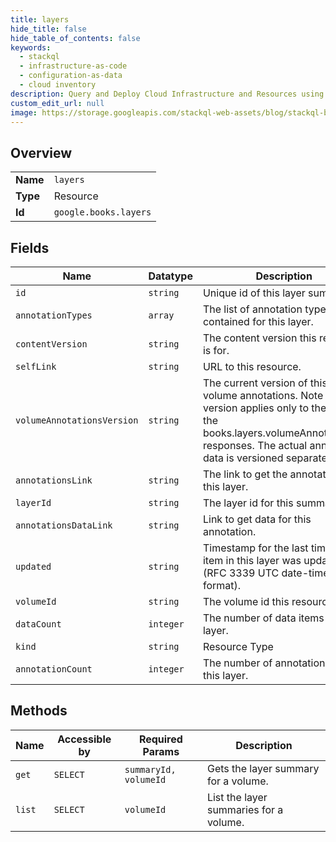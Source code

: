 ```yaml
---
title: layers
hide_title: false
hide_table_of_contents: false
keywords:
  - stackql
  - infrastructure-as-code
  - configuration-as-data
  - cloud inventory
description: Query and Deploy Cloud Infrastructure and Resources using SQL
custom_edit_url: null
image: https://storage.googleapis.com/stackql-web-assets/blog/stackql-blog-post-featured-image.png
---
```

  
    

## Overview
<table><tbody>
<tr><td><b>Name</b></td><td><code>layers</code></td></tr>
<tr><td><b>Type</b></td><td>Resource</td></tr>
<tr><td><b>Id</b></td><td><code>google.books.layers</code></td></tr>
</tbody></table>

## Fields
| Name | Datatype | Description |
| ---- | -------- | ----------- |
| `id` | `string` | Unique id of this layer summary. |
| `annotationTypes` | `array` | The list of annotation types contained for this layer. |
| `contentVersion` | `string` | The content version this resource is for. |
| `selfLink` | `string` | URL to this resource. |
| `volumeAnnotationsVersion` | `string` | The current version of this layer's volume annotations. Note that this version applies only to the data in the books.layers.volumeAnnotations.* responses. The actual annotation data is versioned separately. |
| `annotationsLink` | `string` | The link to get the annotations for this layer. |
| `layerId` | `string` | The layer id for this summary. |
| `annotationsDataLink` | `string` | Link to get data for this annotation. |
| `updated` | `string` | Timestamp for the last time an item in this layer was updated. (RFC 3339 UTC date-time format). |
| `volumeId` | `string` | The volume id this resource is for. |
| `dataCount` | `integer` | The number of data items for this layer. |
| `kind` | `string` | Resource Type |
| `annotationCount` | `integer` | The number of annotations for this layer. |
## Methods
| Name | Accessible by | Required Params | Description |
| ---- | ------------- | --------------- | ----------- |
| `get` | `SELECT` | `summaryId, volumeId` | Gets the layer summary for a volume. |
| `list` | `SELECT` | `volumeId` | List the layer summaries for a volume. |
